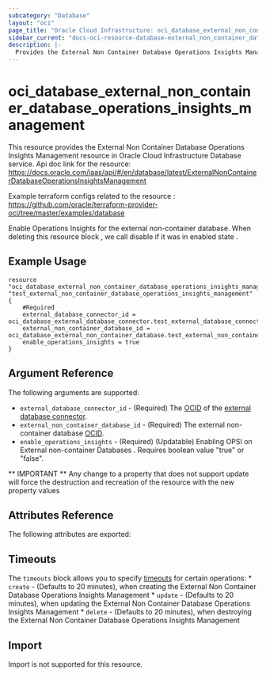 ```yaml
---
subcategory: "Database"
layout: "oci"
page_title: "Oracle Cloud Infrastructure: oci_database_external_non_container_database_operations_insights_management"
sidebar_current: "docs-oci-resource-database-external_non_container_database_operations_insights_management"
description: |-
  Provides the External Non Container Database Operations Insights Management resource in Oracle Cloud Infrastructure Database service
---
```


# oci_database_external_non_container_database_operations_insights_management
This resource provides the External Non Container Database Operations Insights Management resource in Oracle Cloud Infrastructure Database service.
Api doc link for the resource: https://docs.oracle.com/iaas/api/#/en/database/latest/ExternalNonContainerDatabaseOperationsInsightsManagement

Example terraform configs related to the resource : https://github.com/oracle/terraform-provider-oci/tree/master/examples/database

Enable Operations Insights for the external non-container database.
When deleting this resource block , we call disable if it was in enabled state .

## Example Usage

```hcl
resource "oci_database_external_non_container_database_operations_insights_management" "test_external_non_container_database_operations_insights_management" {
	#Required
	external_database_connector_id = oci_database_external_database_connector.test_external_database_connector.id
	external_non_container_database_id = oci_database_external_non_container_database.test_external_non_container_database.id
    enable_operations_insights = true
}
```

## Argument Reference

The following arguments are supported:

* `external_database_connector_id` - (Required) The [OCID](https://docs.cloud.oracle.com/iaas/Content/General/Concepts/identifiers.htm) of the [external database connector](https://docs.cloud.oracle.com/iaas/api/#/en/database/latest/datatypes/CreateExternalDatabaseConnectorDetails). 
* `external_non_container_database_id` - (Required) The external non-container database [OCID](https://docs.cloud.oracle.com/iaas/Content/General/Concepts/identifiers.htm).
* `enable_operations_insights`  -  (Required) (Updatable) Enabling OPSI on External non-container Databases . Requires boolean value "true" or "false".

** IMPORTANT **
Any change to a property that does not support update will force the destruction and recreation of the resource with the new property values

## Attributes Reference

The following attributes are exported:


## Timeouts

The `timeouts` block allows you to specify [timeouts](https://registry.terraform.io/providers/oracle/oci/latest/docs/guides/changing_timeouts) for certain operations:
	* `create` - (Defaults to 20 minutes), when creating the External Non Container Database Operations Insights Management
	* `update` - (Defaults to 20 minutes), when updating the External Non Container Database Operations Insights Management
	* `delete` - (Defaults to 20 minutes), when destroying the External Non Container Database Operations Insights Management


## Import

Import is not supported for this resource.

